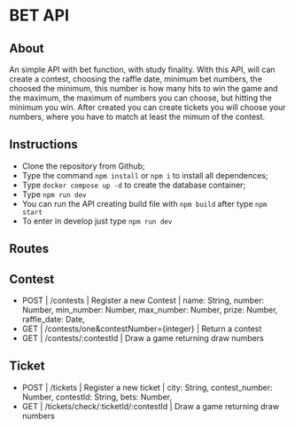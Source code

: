 # BET API

## About
An simple API with bet function, with study finality. With this API, will can create a contest, choosing the raffle date, minimum bet numbers, the choosed the minimum, this number is how many hits to win the game and the maximum, the maximum of numbers you can choose, but hitting the minimum you win.
After created you can create tickets you will choose your numbers, where you have to match at least the mimum of the contest.

## Instructions
- Clone the repository from Github;
- Type the command `npm install` or `npm i` to install all dependences;
- Type `docker compose up -d` to create the database container;
- Type `npm run dev`
- You can run the API creating build file with `npm build` after type `npm start`
- To enter in develop just type `npm run dev`

## Routes
## Contest
- POST | /contests | Register a new Contest |  name: String,
                                              number: Number,
                                              min_number: Number,
                                              max_number: Number,
                                              prize: Number,
                                              raffle_date: Date,
- GET | /contests/one&contestNumber={integer} | Return a contest 
- GET | /contests/:contestId | Draw a game returning draw numbers 

## Ticket
 - POST | /tickets | Register a new ticket |  city: String,
                                              contest_number: Number,
                                              contestId: String,
                                              bets: Number,
- GET | /tickets/check/:ticketId/:contestId | Draw a game returning draw numbers 
